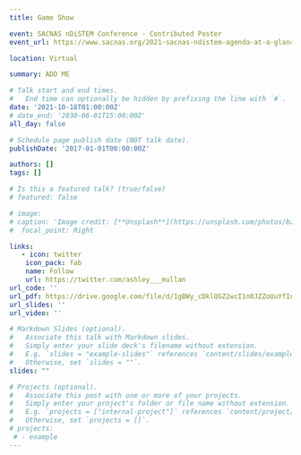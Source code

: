 ```yaml
---
title: Game Show

event: SACNAS nDiSTEM Conference - Contributed Poster
event_url: https://www.sacnas.org/2021-sacnas-ndistem-agenda-at-a-glance

location: Virtual

summary: ADD ME

# Talk start and end times.
#   End time can optionally be hidden by prefixing the line with `#`.
date: '2021-10-18T01:00:00Z'
# date_end: '2030-06-01T15:00:00Z'
all_day: false

# Schedule page publish date (NOT talk date).
publishDate: '2017-01-01T00:00:00Z'

authors: []
tags: []

# Is this a featured talk? (true/false)
# featured: false

# image:
# caption: 'Image credit: [**Unsplash**](https://unsplash.com/photos/bzdhc5b3Bxs)'
#  focal_point: Right

links:
   - icon: twitter
    icon_pack: fab
    name: Follow
    url: https://twitter.com/ashley___mullan
url_code: ''
url_pdf: https://drive.google.com/file/d/1gBWy_cDklQGZ2wcI1n0JZZoUuYfInlML/view
url_slides: ''
url_video: ''

# Markdown Slides (optional).
#   Associate this talk with Markdown slides.
#   Simply enter your slide deck's filename without extension.
#   E.g. `slides = "example-slides"` references `content/slides/example-slides.md`.
#   Otherwise, set `slides = ""`.
slides: ""

# Projects (optional).
#   Associate this post with one or more of your projects.
#   Simply enter your project's folder or file name without extension.
#   E.g. `projects = ["internal-project"]` references `content/project/deep-learning/index.md`.
#   Otherwise, set `projects = []`.
# projects:
 # - example
---
```



